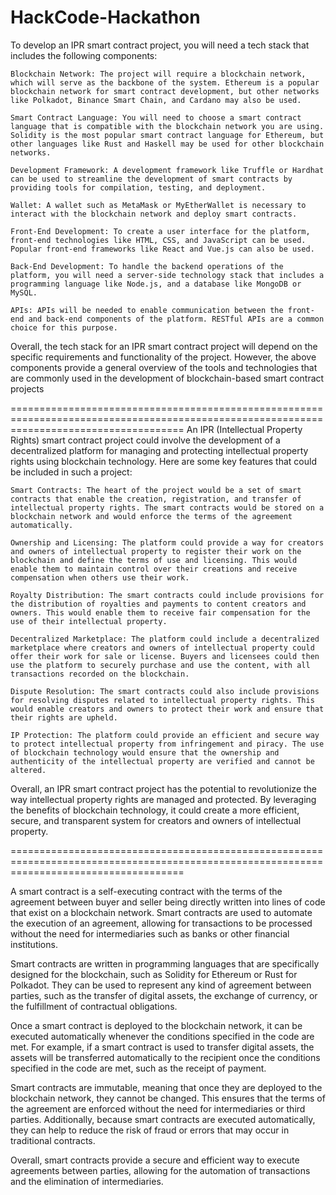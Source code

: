 # HackCode-Hackathon

To develop an IPR smart contract project, you will need a tech stack that includes the following components:

    Blockchain Network: The project will require a blockchain network, which will serve as the backbone of the system. Ethereum is a popular blockchain network for smart contract development, but other networks like Polkadot, Binance Smart Chain, and Cardano may also be used.

    Smart Contract Language: You will need to choose a smart contract language that is compatible with the blockchain network you are using. Solidity is the most popular smart contract language for Ethereum, but other languages like Rust and Haskell may be used for other blockchain networks.

    Development Framework: A development framework like Truffle or Hardhat can be used to streamline the development of smart contracts by providing tools for compilation, testing, and deployment.

    Wallet: A wallet such as MetaMask or MyEtherWallet is necessary to interact with the blockchain network and deploy smart contracts.

    Front-End Development: To create a user interface for the platform, front-end technologies like HTML, CSS, and JavaScript can be used. Popular front-end frameworks like React and Vue.js can also be used.

    Back-End Development: To handle the backend operations of the platform, you will need a server-side technology stack that includes a programming language like Node.js, and a database like MongoDB or MySQL.

    APIs: APIs will be needed to enable communication between the front-end and back-end components of the platform. RESTful APIs are a common choice for this purpose.

Overall, the tech stack for an IPR smart contract project will depend on the specific requirements and functionality of the project. However, the above components provide a general overview of the tools and technologies that are commonly used in the development of blockchain-based smart contract projects

==========================================================================================================================================
An IPR (Intellectual Property Rights) smart contract project could involve the development of a decentralized platform for managing and protecting intellectual property rights using blockchain technology. Here are some key features that could be included in such a project:

    Smart Contracts: The heart of the project would be a set of smart contracts that enable the creation, registration, and transfer of intellectual property rights. The smart contracts would be stored on a blockchain network and would enforce the terms of the agreement automatically.

    Ownership and Licensing: The platform could provide a way for creators and owners of intellectual property to register their work on the blockchain and define the terms of use and licensing. This would enable them to maintain control over their creations and receive compensation when others use their work.

    Royalty Distribution: The smart contracts could include provisions for the distribution of royalties and payments to content creators and owners. This would enable them to receive fair compensation for the use of their intellectual property.

    Decentralized Marketplace: The platform could include a decentralized marketplace where creators and owners of intellectual property could offer their work for sale or license. Buyers and licensees could then use the platform to securely purchase and use the content, with all transactions recorded on the blockchain.

    Dispute Resolution: The smart contracts could also include provisions for resolving disputes related to intellectual property rights. This would enable creators and owners to protect their work and ensure that their rights are upheld.

    IP Protection: The platform could provide an efficient and secure way to protect intellectual property from infringement and piracy. The use of blockchain technology would ensure that the ownership and authenticity of the intellectual property are verified and cannot be altered.

Overall, an IPR smart contract project has the potential to revolutionize the way intellectual property rights are managed and protected. By leveraging the benefits of blockchain technology, it could create a more efficient, secure, and transparent system for creators and owners of intellectual property.

==========================================================================================================================================

A smart contract is a self-executing contract with the terms of the agreement between buyer and seller being directly written into lines of code that exist on a blockchain network. Smart contracts are used to automate the execution of an agreement, allowing for transactions to be processed without the need for intermediaries such as banks or other financial institutions.

Smart contracts are written in programming languages that are specifically designed for the blockchain, such as Solidity for Ethereum or Rust for Polkadot. They can be used to represent any kind of agreement between parties, such as the transfer of digital assets, the exchange of currency, or the fulfillment of contractual obligations.

Once a smart contract is deployed to the blockchain network, it can be executed automatically whenever the conditions specified in the code are met. For example, if a smart contract is used to transfer digital assets, the assets will be transferred automatically to the recipient once the conditions specified in the code are met, such as the receipt of payment.

Smart contracts are immutable, meaning that once they are deployed to the blockchain network, they cannot be changed. This ensures that the terms of the agreement are enforced without the need for intermediaries or third parties. Additionally, because smart contracts are executed automatically, they can help to reduce the risk of fraud or errors that may occur in traditional contracts.

Overall, smart contracts provide a secure and efficient way to execute agreements between parties, allowing for the automation of transactions and the elimination of intermediaries.
